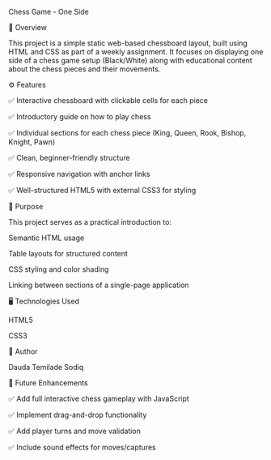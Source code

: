 Chess Game - One Side

📖 Overview

This project is a simple static web-based chessboard layout, built using HTML and CSS as part of a weekly assignment. It focuses on displaying one side of a chess game setup (Black/White) along with educational content about the chess pieces and their movements.

⚙ Features

✅ Interactive chessboard with clickable cells for each piece

✅ Introductory guide on how to play chess

✅ Individual sections for each chess piece (King, Queen, Rook, Bishop, Knight, Pawn)

✅ Clean, beginner-friendly structure

✅ Responsive navigation with anchor links

✅ Well-structured HTML5 with external CSS3 for styling

🎯 Purpose

This project serves as a practical introduction to:

Semantic HTML usage

Table layouts for structured content

CSS styling and color shading

Linking between sections of a single-page application

🖥 Technologies Used

HTML5

CSS3

👤 Author

Dauda Temilade Sodiq

📌 Future Enhancements

✅ Add full interactive chess gameplay with JavaScript

✅ Implement drag-and-drop functionality

✅ Add player turns and move validation

✅ Include sound effects for moves/captures